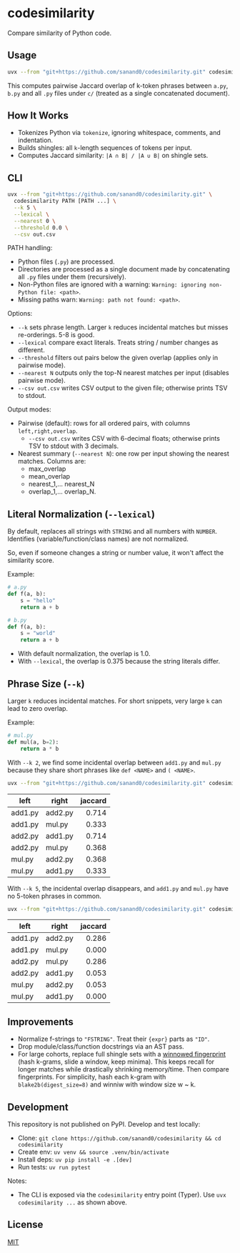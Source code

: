 # codesimilarity

Compare similarity of Python code.

## Usage

```bash
uvx --from "git+https://github.com/sanand0/codesimilarity.git" codesimilarity a.py b.py c/
```

This computes pairwise Jaccard overlap of k-token phrases between `a.py`, `b.py` and all `.py` files under `c/` (treated as a single concatenated document).

## How It Works

- Tokenizes Python via `tokenize`, ignoring whitespace, comments, and indentation.
- Builds shingles: all `k`-length sequences of tokens per input.
- Computes Jaccard similarity: `|A ∩ B| / |A ∪ B|` on shingle sets.

## CLI

```bash
uvx --from "git+https://github.com/sanand0/codesimilarity.git" \
  codesimilarity PATH [PATH ...] \
  --k 5 \
  --lexical \
  --nearest 0 \
  --threshold 0.0 \
  --csv out.csv
```

PATH handling:

- Python files (`.py`) are processed.
- Directories are processed as a single document made by concatenating all `.py` files under them (recursively).
- Non-Python files are ignored with a warning: `Warning: ignoring non-Python file: <path>`.
- Missing paths warn: `Warning: path not found: <path>`.

Options:

- `--k` sets phrase length. Larger `k` reduces incidental matches but misses re-orderings. 5-8 is good.
- `--lexical` compare exact literals. Treats string / number changes as different.
- `--threshold` filters out pairs below the given overlap (applies only in pairwise mode).
- `--nearest N` outputs only the top-N nearest matches per input (disables pairwise mode).
- `--csv out.csv` writes CSV output to the given file; otherwise prints TSV to stdout.

Output modes:

- Pairwise (default): rows for all ordered pairs, with columns `left,right,overlap`.
  - `--csv out.csv` writes CSV with 6-decimal floats; otherwise prints TSV to stdout with 3 decimals.
- Nearest summary (`--nearest N`): one row per input showing the nearest matches. Columns are:
  - max_overlap
  - mean_overlap
  - nearest_1,... nearest_N
  - overlap_1,... overlap_N.

## Literal Normalization (`--lexical`)

By default, replaces all strings with `STRING` and all numbers with `NUMBER`. Identifies (variable/function/class names) are not normalized.

So, even if someone changes a string or number value, it won't affect the similarity score.

Example:

```python
# a.py
def f(a, b):
    s = "hello"
    return a + b

# b.py
def f(a, b):
    s = "world"
    return a + b
```

- With default normalization, the overlap is 1.0.
- With `--lexical`, the overlap is 0.375 because the string literals differ.

## Phrase Size (`--k`)

Larger `k` reduces incidental matches. For short snippets, very large `k` can lead to zero overlap.

Example:

```python
# mul.py
def mul(a, b=2):
    return a * b
```

With `--k 2`, we find some incidental overlap between `add1.py` and `mul.py` because they share short phrases like `def <NAME>` and `( <NAME>`.

```bash
uvx --from "git+https://github.com/sanand0/codesimilarity.git" codesimilarity *.py --k 2
```

| left    | right   | jaccard |
| ------- | ------- | ------: |
| add1.py | add2.py |   0.714 |
| add1.py | mul.py  |   0.333 |
| add2.py | add1.py |   0.714 |
| add2.py | mul.py  |   0.368 |
| mul.py  | add2.py |   0.368 |
| mul.py  | add1.py |   0.333 |

With `--k 5`, the incidental overlap disappears, and `add1.py` and `mul.py` have no 5-token phrases in common.

```bash
uvx --from "git+https://github.com/sanand0/codesimilarity.git" codesimilarity *.py --k 5
```

| left    | right   | jaccard |
| ------- | ------- | ------: |
| add1.py | add2.py |   0.286 |
| add1.py | mul.py  |   0.000 |
| add2.py | mul.py  |   0.286 |
| add2.py | add1.py |   0.053 |
| mul.py  | add2.py |   0.053 |
| mul.py  | add1.py |   0.000 |

## Improvements

- Normalize f-strings to `"FSTRING"`. Treat their `{expr}` parts as `"ID"`.
- Drop module/class/function docstrings via an AST pass.
- For large cohorts, replace full shingle sets with a [winnowed fingerprint](https://theory.stanford.edu/~aiken/publications/papers/sigmod03.pdf) (hash k-grams, slide a window, keep minima). This keeps recall for longer matches while drastically shrinking memory/time. Then compare fingerprints. For simplicity, hash each k-gram with `blake2b(digest_size=8)` and winniw with window size w ~ k.

## Development

This repository is not published on PyPI. Develop and test locally:

- Clone: `git clone https://github.com/sanand0/codesimilarity && cd codesimilarity`
- Create env: `uv venv && source .venv/bin/activate`
- Install deps: `uv pip install -e .[dev]`
- Run tests: `uv run pytest`

Notes:

- The CLI is exposed via the `codesimilarity` entry point (Typer). Use `uvx codesimilarity ...` as shown above.

## License

[MIT](LICENSE)
